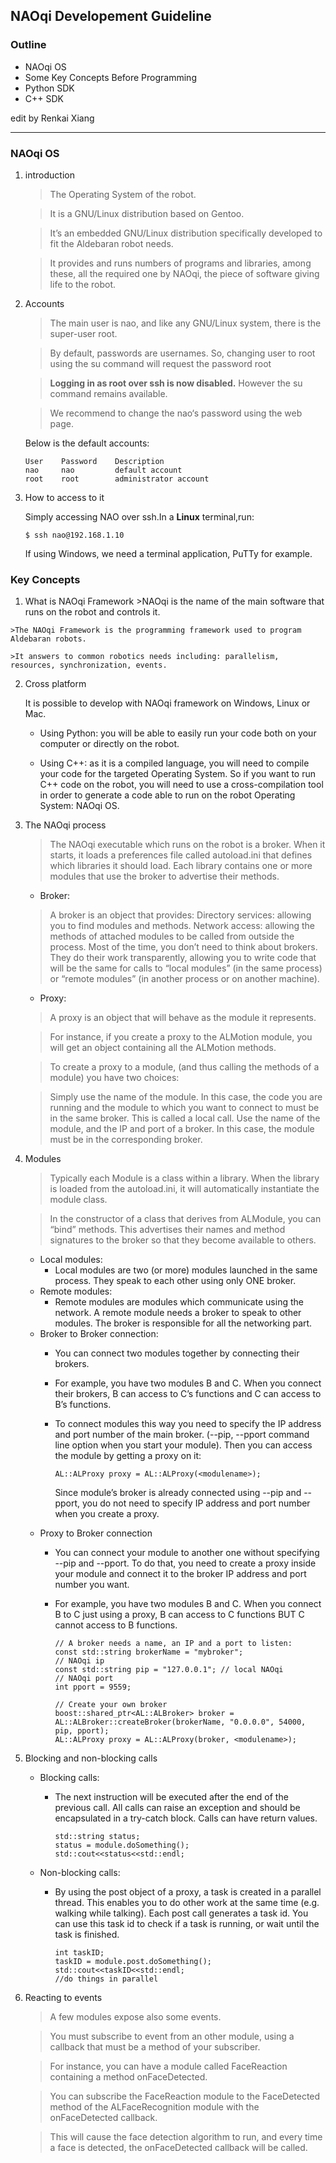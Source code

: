 ## NAOqi Developement Guideline ##

### Outline ###
- NAOqi OS
- Some Key Concepts Before Programming
- Python SDK
- C++ SDK


edit by Renkai Xiang

---
### NAOqi OS ###

1.	introduction
	>The Operating System of the robot.

	>It is a GNU/Linux distribution based on Gentoo.

	>It’s an embedded GNU/Linux distribution specifically developed to fit the Aldebaran robot needs.

	>It provides and runs numbers of programs and libraries, among these, all the required one by NAOqi, the piece of software giving life to the robot.

2.	Accounts
	>The main user is nao, and like any GNU/Linux system, there is the super-user root.

	>By default, passwords are usernames. So, changing user to root using the su command will request the password root

	>**Logging in as root over ssh is now disabled.** However the su command remains available.

	>We recommend to change the nao‘s password using the web page.
	
	Below is the default accounts:

		User	Password 	Description
		nao		nao			default account
		root	root		administrator account


3.	How to access to it
	
	Simply accessing NAO over ssh.In a **Linux** terminal,run:
		
		$ ssh nao@192.168.1.10
	If using Windows, we need a terminal application, PuTTy for example.

### Key Concepts ###

1.	 What is NAOqi Framework
	>NAOqi is the name of the main software that runs on the robot and controls it.

	>The NAOqi Framework is the programming framework used to program Aldebaran robots.

	>It answers to common robotics needs including: parallelism, resources, synchronization, events.
2.	Cross platform
	
	It is possible to develop with NAOqi framework on Windows, Linux or Mac.

	-	Using Python: you will be able to easily run your code both on your computer or directly on the robot.

	-	Using C++: as it is a compiled language, you will need to compile your code for the targeted Operating System. So if you want to run C++ code on the robot, you will need to use a cross-compilation tool in order to generate a code able to run on the robot Operating System: NAOqi OS.
3.	The NAOqi process
	>The NAOqi executable which runs on the robot is a broker. When it starts, it loads a preferences file called autoload.ini that defines which libraries it should load. Each library contains one or more modules that use the broker to advertise their methods.

	*	Broker:
	>A broker is an object that provides:
	>Directory services: allowing you to find modules and methods.
	Network access: allowing the methods of attached modules to be called from outside the process.
	Most of the time, you don’t need to think about brokers. They do their work transparently, allowing you to write code that will be the same for calls to “local modules” (in the same process) or “remote modules” (in another process or on another machine).
	
	*	Proxy:
	>A proxy is an object that will behave as the module it represents.

	>For instance, if you create a proxy to the ALMotion module, you will get an object containing all the ALMotion methods.

	>To create a proxy to a module, (and thus calling the methods of a module) you have two choices:

	>Simply use the name of the module. In this case, the code you are running and the module to which you want to connect to must be in the same broker. This is called a local call.
	Use the name of the module, and the IP and port of a broker. In this case, the module must be in the corresponding broker.
4.	Modules
	>Typically each Module is a class within a library. When the library is loaded from the autoload.ini, it will automatically instantiate the module class.

	>In the constructor of a class that derives from ALModule, you can “bind” methods. This advertises their names and method signatures to the broker so that they become available to others.
	*	Local modules:
		*	Local modules are two (or more) modules launched in the same process. They speak to each other using only ONE broker.
	*	Remote modules:
		*	Remote modules are modules which communicate using the network. A remote module needs a broker to speak to other modules. The broker is responsible for all the networking part. 
	*	Broker to Broker connection:
		*	You can connect two modules together by connecting their brokers.

		*	For example, you have two modules B and C. When you connect their brokers, B can access to C’s functions and C can access to B’s functions.

		*	To connect modules this way you need to specify the IP address and port number of the main broker. (--pip, --pport command line option when you start your module). Then you can access the module by getting a proxy on it:

				AL::ALProxy proxy = AL::ALProxy(<modulename>);
		
			Since module’s broker is already connected using --pip and --pport, you do not need to specify IP address and port number when you create a proxy.
	*	Proxy to Broker connection
		*	You can connect your module to another one without specifying --pip and --pport. To do that, you need to create a proxy inside your module and connect it to the broker IP address and port number you want.
		*	For example, you have two modules B and C. When you connect B to C just using a proxy, B can access to C functions BUT C cannot access to B functions.
		
				// A broker needs a name, an IP and a port to listen:
				const std::string brokerName = "mybroker";
				// NAOqi ip
				const std::string pip = "127.0.0.1"; // local NAOqi
				// NAOqi port
				int pport = 9559;

				// Create your own broker
				boost::shared_ptr<AL::ALBroker> broker =
  				AL::ALBroker::createBroker(brokerName, "0.0.0.0", 54000, pip, pport);
				AL::ALProxy proxy = AL::ALProxy(broker, <modulename>);
5.	Blocking and non-blocking calls
	*	Blocking calls:
		*	The next instruction will be executed after the end of the previous call. All calls can raise an exception and should be encapsulated in a try-catch block. Calls can have return values.
			
				std::string status;
				status = module.doSomething();
				std::cout<<status<<std::endl;
	*	Non-blocking calls:
		*	By using the post object of a proxy, a task is created in a parallel thread. This enables you to do other work at the same time (e.g. walking while talking). Each post call generates a task id. You can use this task id to check if a task is running, or wait until the task is finished.
		
				int taskID;
				taskID = module.post.doSomething();
				std::cout<<taskID<<std::endl;
				//do things in parallel
6.	Reacting to events
	>A few modules expose also some events.

	>You must subscribe to event from an other module, using a callback that must be a method of your subscriber.

	>For instance, you can have a module called FaceReaction containing a method onFaceDetected.

	>You can subscribe the FaceReaction module to the FaceDetected method of the ALFaceRecognition module with the onFaceDetected callback.

	>This will cause the face detection algorithm to run, and every time a face is detected, the onFaceDetected callback will be called.